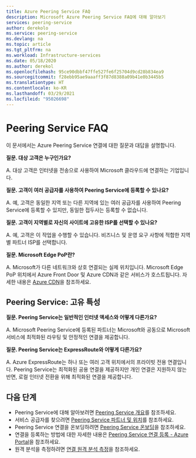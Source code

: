 ```yaml
---
title: Azure Peering Service FAQ
description: Microsoft Azure Peering Service FAQ에 대해 알아보기
services: peering-service
author: derekolo
ms.service: peering-service
ms.devlang: na
ms.topic: article
ms.tgt_pltfrm: na
ms.workload: Infrastructure-services
ms.date: 05/18/2020
ms.author: derekol
ms.openlocfilehash: 95ce90dbbf47ffe527fe6f25704d9cd28b834ea9
ms.sourcegitcommit: f28ebb95ae9aaaff3f87d8388a09b41e0b3445b5
ms.translationtype: HT
ms.contentlocale: ko-KR
ms.lasthandoff: 03/29/2021
ms.locfileid: "95026698"
---
```

# <a name="peering-service-faq"></a>Peering Service FAQ

이 문서에서는 Azure Peering Service 연결에 대한 질문과 대답을 설명합니다.


**질문. 대상 고객은 누구인가요?**

A. 대상 고객은 인터넷을 전송으로 사용하여 Microsoft 클라우드에 연결하는 기업입니다.

**질문. 고객이 여러 공급자를 사용하여 Peering Service에 등록할 수 있나요?** 

A. 예, 고객은 동일한 지역 또는 다른 지역에 있는 여러 공급자를 사용하여 Peering Service에 등록할 수 있지만, 동일한 접두사는 등록할 수 없습니다.

**질문. 고객이 지역별로 자신의 사이트에 고유한 ISP를 선택할 수 있나요?**

A. 예, 고객은 이 작업을 수행할 수 있습니다. 비즈니스 및 운영 요구 사항에 적합한 지역별 파트너 ISP를 선택합니다.

**질문. Microsoft Edge PoP란?**

A. Microsoft가 다른 네트워크와 상호 연결되는 실제 위치입니다. Microsoft Edge PoP 위치에서 Azure Front Door 및 Azure CDN과 같은 서비스가 호스트됩니다. 자세한 내용은 [Azure CDN](../cdn/cdn-features.md)을 참조하세요.

## <a name="peering-service-unique-characteristics"></a>Peering Service: 고유 특성

**질문. Peering Service는 일반적인 인터넷 액세스와 어떻게 다른가요?**

A. Microsoft Peering Service에 등록된 파트너는 Microsoft와 공동으로 Microsoft 서비스에 최적화된 라우팅 및 안정적인 연결을 제공합니다.  

**질문. Peering Service는 ExpressRoute와 어떻게 다른가요?**

A. Azure ExpressRoute는 하나 또는 여러 고객 위치에서의 프라이빗 전용 연결입니다. Peering Service는 최적화된 공용 연결을 제공하지만 개인 연결은 지원하지 않는 반면, 로컬 인터넷 전환을 위해 최적화된 연결을 제공합니다.

## <a name="next-steps"></a>다음 단계

- Peering Service에 대해 알아보려면 [Peering Service 개요](about.md)를 참조하세요.
- 서비스 공급자를 찾으려면 [Peering Service 파트너 및 위치](location-partners.md)를 참조하세요.
- Peering Service 연결을 온보딩하려면 [Peering Service 온보딩](onboarding-model.md)을 참조하세요.
- 연결을 등록하는 방법에 대한 자세한 내용은 [Peering Service 연결 등록 - Azure Portal](azure-portal.md)을 참조하세요.
- 원격 분석을 측정하려면 [연결 원격 분석 측정](measure-connection-telemetry.md)을 참조하세요.